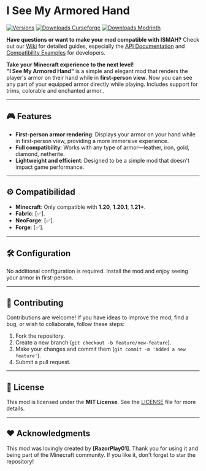 # I See My Armored Hand

[![Versions](http://cf.way2muchnoise.eu/versions/1174111.svg)](https://www.curseforge.com/minecraft/mc-mods/i-see-my-armored-hand)
[![Downloads Curseforge](http://cf.way2muchnoise.eu/full_1174111_downloads.svg)](https://www.curseforge.com/minecraft/mc-mods/i-see-my-armored-hand)
[![Downloads Modrinth](https://img.shields.io/modrinth/dt/ismah?color=00AF5C&label=downloads&logo=modrinth)](https://modrinth.com/mod/ismah)

**Have questions or want to make your mod compatible with ISMAH?** Check out our [Wiki](https://github.com/RazorPlay01/I-See-My-Armored-Hand/wiki) for detailed guides, especially the [API Documentation](https://github.com/RazorPlay01/I-See-My-Armored-Hand/wiki/API-Documentation) and [Compatibility Examples](https://github.com/RazorPlay01/I-See-My-Armored-Hand/tree/1.21.(1)_multiloader/neoforge/src/main/java/com/github/razorplay01/ismah/compat) for developers.

**Take your Minecraft experience to the next level!**  
**"I See My Armored Hand"** is a simple and elegant mod that renders the player's armor on their hand while in **first-person view**. Now you can see any part of your equipped armor directly while playing. Includes support for trims, colorable and enchanted armor..

---

## 🎮 Features

- **First-person armor rendering**: Displays your armor on your hand while in first-person view, providing a more immersive experience.  
- **Full compatibility**: Works with any type of armor—leather, iron, gold, diamond, netherite.  
- **Lightweight and efficient**: Designed to be a simple mod that doesn't impact game performance.  

---

## ⚙️ Compatibilidad

- **Minecraft**: Only compatible with **1.20**, **1.20.1**, **1.21+**.
- **Fabric**: [✅].
- **NeoForge**: [✅].
- **Forge**: [✅].

---

## 🛠️ Configuration

No additional configuration is required. Install the mod and enjoy seeing your armor in first-person.

---

## 📝 Contributing

Contributions are welcome! If you have ideas to improve the mod, find a bug, or wish to collaborate, follow these steps:

1. Fork the repository.
2. Create a new branch (`git checkout -b feature/new-feature`).
3. Make your changes and commit them (`git commit -m 'Added a new feature'`).
4. Submit a pull request.

---

## 📄 License

This mod is licensed under the **MIT License**. See the [LICENSE](LICENSE) file for more details.

---

## ❤️ Acknowledgments

This mod was lovingly created by **[RazorPlay01]**. Thank you for using it and being part of the Minecraft community. If you like it, don't forget to star the repository!
